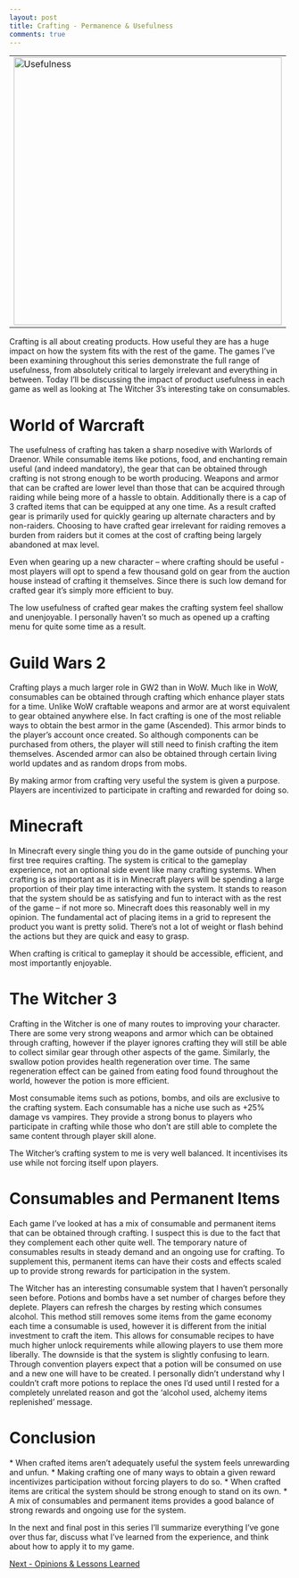 ```yaml
---
layout: post
title: Crafting - Permanence & Usefulness
comments: true
---
```

<table style="margin-left:auto; margin-right:auto;">
  <tr>
    <td>
      <img src="{{ site.baseurl }}/images/Usefulness.png" alt="Usefulness" style="width: 480px;"/>
    </td>
  </tr>
</table>

Crafting is all about creating products. How useful they are has a huge impact on how the system fits with the rest of the game. The games I’ve been examining throughout this series demonstrate the full range of usefulness, from absolutely critical to largely irrelevant and everything in between. Today I’ll be discussing the impact of product usefulness in each game as well as looking at The Witcher 3’s interesting take on consumables.
<span class="more"></span>

<h1>World of Warcraft</h1>
The usefulness of crafting has taken a sharp nosedive with Warlords of Draenor. While consumable items like potions, food, and enchanting remain useful (and indeed mandatory), the gear that can be obtained through crafting is not strong enough to be worth producing. Weapons and armor that can be crafted are lower level than those that can be acquired through raiding while being more of a hassle to obtain. Additionally there is a cap of 3 crafted items that can be equipped at any one time. As a result crafted gear is primarily used for quickly gearing up alternate characters and by non-raiders. Choosing to have crafted gear irrelevant for raiding removes a burden from raiders but it comes at the cost of crafting being largely abandoned at max level. 

Even when gearing up a new character – where crafting should be useful - most players will opt to spend a few thousand gold on gear from the auction house instead of crafting it themselves. Since there is such low demand for crafted gear it’s simply more efficient to buy.

The low usefulness of crafted gear makes the crafting system feel shallow and unenjoyable. I personally haven’t so much as opened up a crafting menu for quite some time as a result.

<h1>Guild Wars 2</h1>
Crafting plays a much larger role in GW2 than in WoW. Much like in WoW, consumables can be obtained through crafting which enhance player stats for a time. Unlike WoW craftable weapons and armor are at worst equivalent to gear obtained anywhere else. In fact crafting is one of the most reliable ways to obtain the best armor in the game (Ascended). This armor binds to the player’s account once created. So although components can be purchased from others, the player will still need to finish crafting the item themselves. Ascended armor can also be obtained through certain living world updates and as random drops from mobs. 

By making armor from crafting very useful the system is given a purpose. Players are incentivized to participate in crafting and rewarded for doing so. 

<h1>Minecraft</h1>
In Minecraft every single thing you do in the game outside of punching your first tree requires crafting. The system is critical to the gameplay experience, not an optional side event like many crafting systems. When crafting is as important as it is in Minecraft players will be spending a large proportion of their play time interacting with the system. It stands to reason that the system should be as satisfying and fun to interact with as the rest of the game – if not more so. Minecraft does this reasonably well in my opinion. The fundamental act of placing items in a grid to represent the product you want is pretty solid. There’s not a lot of weight or flash behind the actions but they are quick and easy to grasp.

When crafting is critical to gameplay it should be accessible, efficient, and most importantly enjoyable.

<h1>The Witcher 3</h1>
Crafting in the Witcher is one of many routes to improving your character. There are some very strong weapons and armor which can be obtained through crafting, however if the player ignores crafting they will still be able to collect similar gear through other aspects of the game. Similarly, the swallow potion provides health regeneration over time. The same regeneration effect can be gained from eating food found throughout the world, however the potion is more efficient.

Most consumable items such as potions, bombs, and oils are exclusive to the crafting system. Each consumable has a niche use such as +25% damage vs vampires. They provide a strong bonus to players who participate in crafting while those who don’t are still able to complete the same content through player skill alone.

The Witcher’s crafting system to me is very well balanced. It incentivises its use while not forcing itself upon players.

<h1>Consumables and Permanent Items</h1>
Each game I’ve looked at has a mix of consumable and permanent items that can be obtained through crafting. I suspect this is due to the fact that they complement each other quite well. The temporary nature of consumables results in steady demand and an ongoing use for crafting. To supplement this, permanent items can have their costs and effects scaled up to provide strong rewards for participation in the system.

The Witcher has an interesting consumable system that I haven’t personally seen before. Potions and bombs have a set number of charges before they deplete. Players can refresh the charges by resting which consumes alcohol. This method still removes some items from the game economy each time a consumable is used, however it is different from the initial investment to craft the item. This allows for consumable recipes to have much higher unlock requirements while allowing players to use them more liberally. The downside is that the system is slightly confusing to learn. Through convention players expect that a potion will be consumed on use and a new one will have to be created. I personally didn’t understand why I couldn’t craft more potions to replace the ones I’d used until I rested for a completely unrelated reason and got the ‘alcohol used, alchemy items replenished’ message.

<h1>Conclusion</h1>
* When crafted items aren’t adequately useful the system feels unrewarding and unfun.
* Making crafting one of many ways to obtain a given reward incentivizes participation without forcing players to do so.
* When crafted items are critical the system should be strong enough to stand on its own.
* A mix of consumables and permanent items provides a good balance of strong rewards and ongoing use for the system.

In the next and final post in this series I’ll summarize everything I’ve gone over thus far, discuss what I’ve learned from the experience, and think about how to apply it to my game.

<a href="http://mmmcgill1232.github.io/Crafting-Opinions&Lessons-Learned/">Next - Opinions & Lessons Learned</a>
